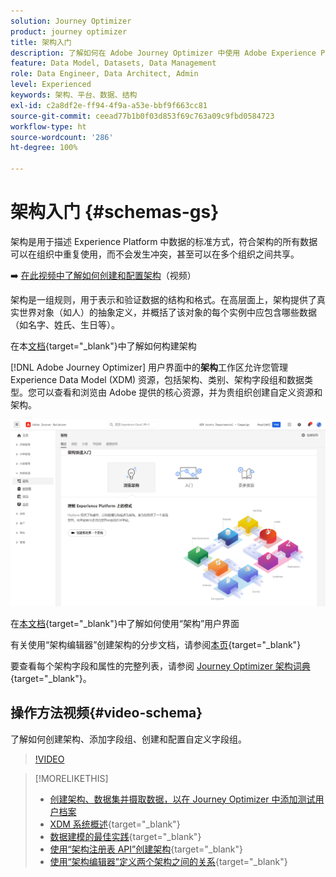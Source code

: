 ```yaml
---
solution: Journey Optimizer
product: journey optimizer
title: 架构入门
description: 了解如何在 Adobe Journey Optimizer 中使用 Adobe Experience Platform 架构
feature: Data Model, Datasets, Data Management
role: Data Engineer, Data Architect, Admin
level: Experienced
keywords: 架构、平台、数据、结构
exl-id: c2a8df2e-ff94-4f9a-a53e-bbf9f663cc81
source-git-commit: ceead77b1b0f03d853f69c763a09c9fbd0584723
workflow-type: ht
source-wordcount: '286'
ht-degree: 100%

---
```


# 架构入门 {#schemas-gs}

架构是用于描述 Experience Platform 中数据的标准方式，符合架构的所有数据可以在组织中重复使用，而不会发生冲突，甚至可以在多个组织之间共享。

➡️ [在此视频中了解如何创建和配置架构](#video-schema)（视频）

架构是一组规则，用于表示和验证数据的结构和格式。在高层面上，架构提供了真实世界对象（如人）的抽象定义，并概括了该对象的每个实例中应包含哪些数据（如名字、姓氏、生日等）。

在本[文档](https://experienceleague.adobe.com/docs/experience-platform/xdm/schema/composition.html?lang=zh-Hans){target="_blank"}中了解如何构建架构

[!DNL Adobe Journey Optimizer] 用户界面中的&#x200B;**架构**&#x200B;工作区允许您管理 Experience Data Model (XDM) 资源，包括架构、类别、架构字段组和数据类型。您可以查看和浏览由 Adobe 提供的核心资源，并为贵组织创建自定义资源和架构。

![](assets/schemas-home.png)

在[本文档](https://experienceleague.adobe.com/docs/experience-platform/xdm/ui/overview.html?lang=zh-Hans){target="_blank"}中了解如何使用“架构”用户界面

有关使用“架构编辑器”创建架构的分步文档，请参阅[本页](https://experienceleague.adobe.com/docs/experience-platform/xdm/tutorials/create-schema-ui.html?lang=zh-Hans){target="_blank"}

要查看每个架构字段和属性的完整列表，请参阅 [Journey Optimizer 架构词典](https://experienceleague.adobe.com/tools/ajo-schemas/schema-dictionary.html?lang=zh-Hans){target="_blank"}。


## 操作方法视频{#video-schema}

了解如何创建架构、添加字段组、创建和配置自定义字段组。

>[!VIDEO](https://video.tv.adobe.com/v/334461?quality=12)

>[!MORELIKETHIS]
>
>* [创建架构、数据集并摄取数据，以在 Journey Optimizer 中添加测试用户档案](../audience/creating-test-profiles.md)
>* [XDM 系统概述](https://experienceleague.adobe.com/docs/experience-platform/xdm/home.html?lang=zh-Hans){target="_blank"}
>* [数据建模的最佳实践](https://experienceleague.adobe.com/docs/experience-platform/xdm/schema/best-practices.html?lang=zh-Hans){target="_blank"}
>* [使用“架构注册表 API”创建架构](https://experienceleague.adobe.com/docs/experience-platform/xdm/tutorials/create-schema-api.html?lang=zh-Hans){target="_blank"}
>* [使用“架构编辑器”定义两个架构之间的关系](https://experienceleague.adobe.com/docs/experience-platform/xdm/tutorials/relationship-ui.html?lang=zh-Hans){target="_blank"}

